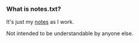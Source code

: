 ### What is notes.txt? 

It's just my <a href="https://github.com/scripting/githubpub/blob/master/worknotes/notes.txt">notes</a> as I work. 

Not intended to be understandable by anyone else. 

